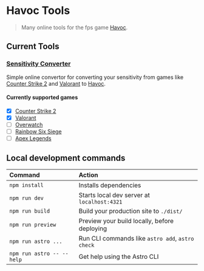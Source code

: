 
# Havoc Tools
> Many online tools for the fps game [Havoc](https://store.steampowered.com/app/2149290/Havoc/).

## Current Tools

### [Sensitivity Converter](https://copperdevs.github.io/havoc-tools/tools/sensitivity-calculator/)

Simple online convertor for converting your sensitivity from games like [Counter Strike 2](https://store.steampowered.com/app/730/CounterStrike_2/) and [Valorant](https://playvalorant.com/en-us/) to [Havoc](https://store.steampowered.com/app/2149290/Havoc/).

#### Currently supported games

- [x] [Counter Strike 2](https://store.steampowered.com/app/730/CounterStrike_2/)
- [x] [Valorant](https://playvalorant.com/en-us/)
- [ ] [Overwatch](https://overwatch.blizzard.com/en-us/)
- [ ] [Rainbow Six Siege](https://www.ubisoft.com/en-us/game/rainbow-six/siege)
- [ ] [Apex Legends](https://www.ea.com/games/apex-legends)

## Local development commands

| Command                   | Action                                           |
| :------------------------ | :----------------------------------------------- |
| `npm install`             | Installs dependencies                            |
| `npm run dev`             | Starts local dev server at `localhost:4321`      |
| `npm run build`           | Build your production site to `./dist/`          |
| `npm run preview`         | Preview your build locally, before deploying     |
| `npm run astro ...`       | Run CLI commands like `astro add`, `astro check` |
| `npm run astro -- --help` | Get help using the Astro CLI                     |
